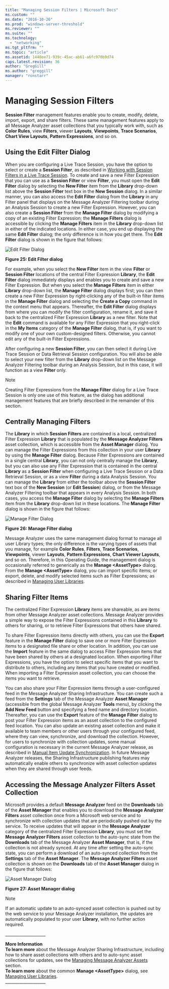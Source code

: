 ```yaml
---
title: "Managing Session Filters | Microsoft Docs"
ms.custom: ""
ms.date: "2016-10-26"
ms.prod: "windows-server-threshold"
ms.reviewer: ""
ms.suite: ""
ms.technology: 
  - "networking"
ms.tgt_pltfrm: ""
ms.topic: "article"
ms.assetid: 1448ee71-939c-45ac-ab61-a6fc970b9d74
caps.latest.revision: 36
author: "GregGill"
ms.author: "greggill"
manager: "ronstarr"
---
```

# Managing Session Filters
**Session Filter** management features enable you to create, modify, delete, import, export, and share filters. These same management features apply to all Message Analyzer asset collections that you typically work with, such as **Color Rules**, view **Filters**, viewer **Layouts**, **Viewpoints**, **Trace Scenarios**, **Chart View Layouts**, **Pattern Expressions**, and so on.  
  
## Using the Edit Filter Dialog  
 When you are configuring a Live Trace Session, you have the option to select or create a **Session Filter**, as described in [Working with Session Filters in a Live Trace Session](working-with-session-filters-in-a-live-trace-session.md). To create and save a new Filter Expression that you can use as a **Session Filter** or view **Filter**, you must open the **Edit Filter** dialog by selecting the **New Filter** item from the **Library** drop-down list above the **Session Filter** text box in the **New Session** dialog. In a similar manner, you can also access the **Edit Filter** dialog from the **Library** in any Filter panel that displays on the Message Analyzer Filtering toolbar during an  Analysis Session to create a new Filter Expression. However, you can also create a **Session Filter** from the **Manage Filter** dialog by modifying a copy of an existing Filter Expression; the **Manage Filters** dialog is accessible by clicking the **Manage Filters** item in the **Library** drop-down list in either of the indicated locations. In either case, you end up displaying the same **Edit Filter** dialog; the only difference is in how you get there. The **Edit Filter** dialog is shown in the figure that follows:  
  
 ![Edit Filter Dialog](media/fig25-edit-filter-dialog.png "Fig25-Edit Filter Dialog")  
  
 **Figure 25: Edit Filter dialog**  
  
 For example, when you select the **New Filter** item in the view **Filter** or **Session Filter** locations of the central Filter Expression **Library**, the **Edit Filter** dialog immediately displays and enables you to create and save a new Filter Expression. But when you select the **Manage Filters** item in either **Library** drop-down list, the **Manage Filter** dialog displays first; you can then create a new Filter Expression by right-clicking any of the built-in filter items in the **Manage Filter** dialog and selecting the **Create a Copy** command in the context menu that appears. Thereafter, the **Edit Filter** dialog displays from where you can modify the filter configuration, rename it, and save it back to the centralized Filter Expression **Library** as a new filter. Note that the **Edit** command is available for any Filter Expression that you right-click  in the **My Items** category of the **Manage Filter** dialog, that is, if  you want to modify one of your own custom-designed filters. Otherwise, you cannot edit any of the built-in Filter Expressions.  
  
 After configuring a new **Session Filter**, you can then select it during Live Trace Session or Data Retrieval Session configuration. You will also be able to select your new filter from the **Library** drop-down list on the Message Analyzer Filtering toolbar during an Analysis Session, but in this case, it will function as a view **Filter** only.  
  
> [!NOTE]
>  Creating Filter Expressions from the **Manage Filter** dialog for a Live Trace Session is only one use of this feature, as the dialog has additional management features that are briefly described in the remainder of this section.  
  
## Centrally Managing Filters  
 The **Library** in which **Session Filters** are contained is a local, centralized Filter Expression **Library** that is populated by the **Message Analyzer Filters** asset collection, which is accessible from the **Asset Manager** dialog. You can manage the Filter Expressions from this collection in your user **Library** by using the **Manage Filter** dialog. Because Filter Expressions are contained in a single central **Library**, you can not only centrally manage the **Library**, but you can also use any Filter Expression that is contained in the central **Library** as a **Session Filter** when configuring a Live Trace Session or a Data Retrieval Session, or as a view **Filter** during a data Analysis Session. You can manage the **Library** from either the toolbar above the **Session Filter** text box of the **New Session** (or **Edit Session**) dialog, or from the Message Analyzer Filtering toolbar that appears in every Analysis Session. In both cases, you access the **Manage Filter** dialog by selecting the **Manage Filters** item from the **Library** drop-down list in these locations. The **Manage Filter** dialog is shown in the figure that follows:  
  
 ![Manage Filter Dialog](media/fig26-manage-filter-dialog.png "Fig26-Manage Filter Dialog")  
  
 **Figure 26: Manage Filter dialog**  
  
 Message Analyzer uses the same management dialog format to manage all user Library types; the only difference is the varying types of assets that you manage, for example **Color Rules**, **Filters**, **Trace Scenarios**, **Viewpoints**, viewer **Layouts**, **Pattern Expressions**, **Chart Viewer Layouts**, and so on. Therefore, in this Operating Guide, the management dialog is occasionally referred to generically  as the **Manage \<AssetType>** dialog. From the **Manage \<AssetType>** dialog, you can import specific items; or export, delete, and modify selected items such as Filter Expressions; as described in [Managing User Libraries](managing-user-libraries.md).  
  
## Sharing Filter Items  
 The centralized Filter Expression **Library** items are shareable, as are items from other Message Analyzer asset collections. Message Analyzer provides a simple way to expose the Filter Expressions contained in this **Library** to others for sharing, or to retrieve Filter Expressions that others have shared.  
  
 To share Filter Expression items directly with others, you can use the **Export** feature in the **Manage Filter** dialog to save one or more Filter Expression items to a designated file share or other location. In addition, you can use the **Import** feature in the same dialog to access Filter Expression items that have been shared by others at a designated location. When exporting Filter Expressions, you have the option to select specific items that you want to distribute to others, including any items that you have created or modified. When importing a Filter Expression asset collection, you can choose the items you want to retrieve.  
  
 You can also share your Filter Expression items through a user-configured feed in the Message Analyzer Sharing Infrastructure. You can create such a feed from the **Settings** tab of the Message Analyzer **Asset Manager** (accessible from the global Message Analyzer **Tools** menu), by clicking the **Add New Feed** button and specifying a feed name and directory location. Thereafter, you can use the **Export** feature of the **Manage Filter** dialog to post your Filter Expression items as an asset collection to the configured feed location. You can also update an existing asset collection and make it available to team members or other users through your configured feed, where they can view, synchronize, and download the collection. However, for users to synchronize with collection updates, some manual configuration is necessary in the current Message Analyzer release, as described in [Manual Item Update Synchronization](manual-item-update-synchronization.md). In future Message Analyzer releases, the Sharing Infrastructure publishing features may automatically enable others to synchronize with asset collection updates when they are shared through user feeds.  
  
## Accessing the Message Analyzer Filters Asset Collection  
 Microsoft provides a default **Message Analyzer** feed on the **Downloads** tab of the **Asset Manager** that enables you to download the **Message Analyzer Filters** asset collection once from a Microsoft web service and to synchronize with collection updates that are periodically pushed out by the service. To receive updates that will appear in the **Message Analyzer** category of the centralized Filter Expression **Library**, you must set the **Message Analyzer Filters** asset collection to the auto-sync state from the **Downloads** tab of the Message Analyzer **Asset Manager**, that is, if the collection is not already synced. At any time after setting the auto-sync state, you can perform a download of an auto-synced collection from the **Settings** tab of the **Asset Manager**. The **Message Analyzer Filters** asset collection is shown on the **Downloads** tab of the **Asset Manager** dialog  in the figure that follows:  
  
 ![Asset Manager Dialog](media/fig27-asset-manager-dialog.png "Fig27-Asset Manager Dialog")  
  
 **Figure 27: Asset Manager dialog**  
  
> [!NOTE]
>  If an automatic update to an auto-synced asset collection is pushed out by the web service to your Message Analyzer installation, the updates are automatically populated to your user **Library**, with no further action required.  
  
 ___________________\_  
  
 **More Information**   
 **To learn more** about the Message Analyzer Sharing Infrastructure, including how to share asset collections with others and to auto-sync asset collections for updates, see the [Managing Message Analyzer Assets](managing-message-analyzer-assets.md) section.   
**To learn more** about the common **Manage \<AssetType>** dialog, see [Managing User Libraries](managing-user-libraries.md).   
___________________\_
